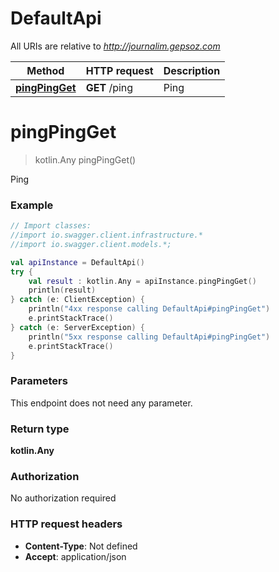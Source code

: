 # DefaultApi

All URIs are relative to *http://journalim.gepsoz.com*

Method | HTTP request | Description
------------- | ------------- | -------------
[**pingPingGet**](DefaultApi.md#pingPingGet) | **GET** /ping | Ping

<a name="pingPingGet"></a>
# **pingPingGet**
> kotlin.Any pingPingGet()

Ping

### Example
```kotlin
// Import classes:
//import io.swagger.client.infrastructure.*
//import io.swagger.client.models.*;

val apiInstance = DefaultApi()
try {
    val result : kotlin.Any = apiInstance.pingPingGet()
    println(result)
} catch (e: ClientException) {
    println("4xx response calling DefaultApi#pingPingGet")
    e.printStackTrace()
} catch (e: ServerException) {
    println("5xx response calling DefaultApi#pingPingGet")
    e.printStackTrace()
}
```

### Parameters
This endpoint does not need any parameter.

### Return type

**kotlin.Any**

### Authorization

No authorization required

### HTTP request headers

 - **Content-Type**: Not defined
 - **Accept**: application/json

